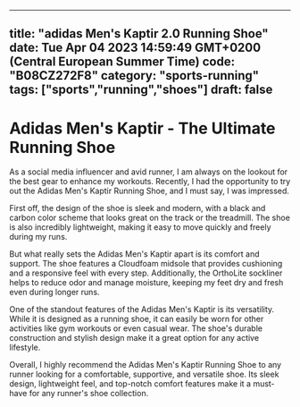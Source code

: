 
---
title: "adidas Men's Kaptir 2.0 Running Shoe" 
date: Tue Apr 04 2023 14:59:49 GMT+0200 (Central European Summer Time)
code: "B08CZ272F8"
category: "sports-running"
tags: ["sports","running","shoes"] 
draft: false
---
    
# Adidas Men's Kaptir - The Ultimate Running Shoe

As a social media influencer and avid runner, I am always on the lookout for the best gear to enhance my workouts. Recently, I had the opportunity to try out the Adidas Men's Kaptir Running Shoe, and I must say, I was impressed.

First off, the design of the shoe is sleek and modern, with a black and carbon color scheme that looks great on the track or the treadmill. The shoe is also incredibly lightweight, making it easy to move quickly and freely during my runs.

But what really sets the Adidas Men's Kaptir apart is its comfort and support. The shoe features a Cloudfoam midsole that provides cushioning and a responsive feel with every step. Additionally, the OrthoLite sockliner helps to reduce odor and manage moisture, keeping my feet dry and fresh even during longer runs.

One of the standout features of the Adidas Men's Kaptir is its versatility. While it is designed as a running shoe, it can easily be worn for other activities like gym workouts or even casual wear. The shoe's durable construction and stylish design make it a great option for any active lifestyle.

Overall, I highly recommend the Adidas Men's Kaptir Running Shoe to any runner looking for a comfortable, supportive, and versatile shoe. Its sleek design, lightweight feel, and top-notch comfort features make it a must-have for any runner's shoe collection.